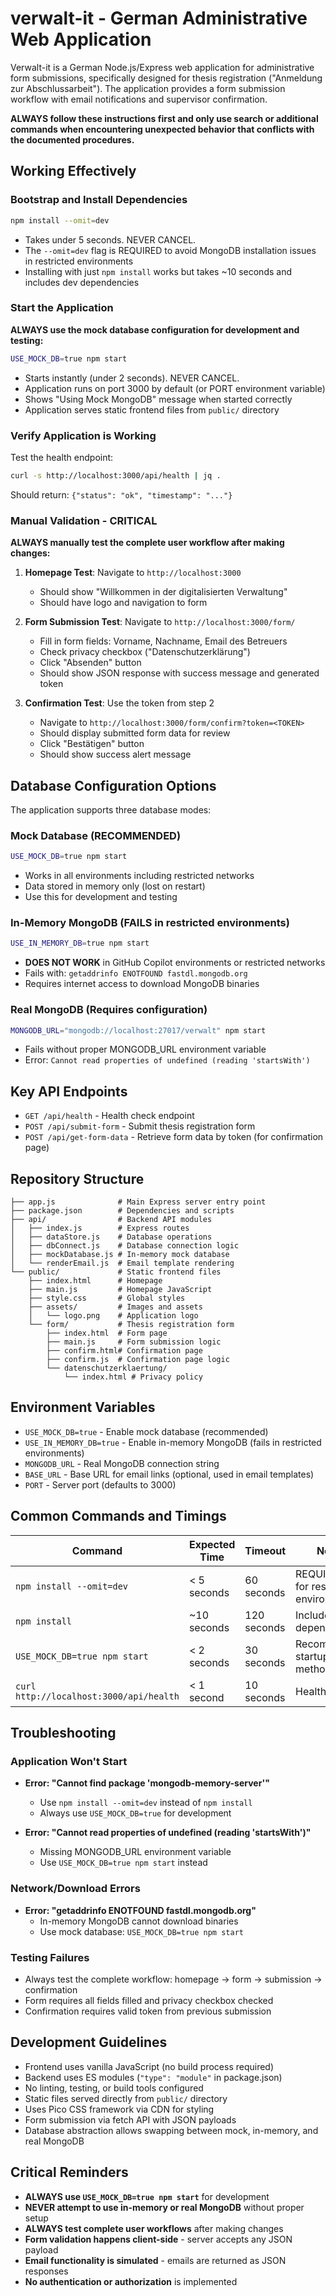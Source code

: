 # verwalt-it - German Administrative Web Application

Verwalt-it is a German Node.js/Express web application for administrative form submissions, specifically designed for thesis registration ("Anmeldung zur Abschlussarbeit"). The application provides a form submission workflow with email notifications and supervisor confirmation.

**ALWAYS follow these instructions first and only use search or additional commands when encountering unexpected behavior that conflicts with the documented procedures.**

## Working Effectively

### Bootstrap and Install Dependencies
```bash
npm install --omit=dev
```
- Takes under 5 seconds. NEVER CANCEL.
- The `--omit=dev` flag is REQUIRED to avoid MongoDB installation issues in restricted environments
- Installing with just `npm install` works but takes ~10 seconds and includes dev dependencies

### Start the Application
**ALWAYS use the mock database configuration for development and testing:**
```bash
USE_MOCK_DB=true npm start
```
- Starts instantly (under 2 seconds). NEVER CANCEL.
- Application runs on port 3000 by default (or PORT environment variable)
- Shows "Using Mock MongoDB" message when started correctly
- Application serves static frontend files from `public/` directory

### Verify Application is Working
Test the health endpoint:
```bash
curl -s http://localhost:3000/api/health | jq .
```
Should return: `{"status": "ok", "timestamp": "..."}`

### Manual Validation - CRITICAL
**ALWAYS manually test the complete user workflow after making changes:**

1. **Homepage Test**: Navigate to `http://localhost:3000`
   - Should show "Willkommen in der digitalisierten Verwaltung" 
   - Should have logo and navigation to form

2. **Form Submission Test**: Navigate to `http://localhost:3000/form/`
   - Fill in form fields: Vorname, Nachname, Email des Betreuers
   - Check privacy checkbox ("Datenschutzerklärung")
   - Click "Absenden" button
   - Should show JSON response with success message and generated token

3. **Confirmation Test**: Use the token from step 2
   - Navigate to `http://localhost:3000/form/confirm?token=<TOKEN>`
   - Should display submitted form data for review
   - Click "Bestätigen" button
   - Should show success alert message

## Database Configuration Options

The application supports three database modes:

### Mock Database (RECOMMENDED)
```bash
USE_MOCK_DB=true npm start
```
- Works in all environments including restricted networks
- Data stored in memory only (lost on restart)
- Use this for development and testing

### In-Memory MongoDB (FAILS in restricted environments)
```bash
USE_IN_MEMORY_DB=true npm start
```
- **DOES NOT WORK** in GitHub Copilot environments or restricted networks
- Fails with: `getaddrinfo ENOTFOUND fastdl.mongodb.org`
- Requires internet access to download MongoDB binaries

### Real MongoDB (Requires configuration)
```bash
MONGODB_URL="mongodb://localhost:27017/verwalt" npm start
```
- Fails without proper MONGODB_URL environment variable
- Error: `Cannot read properties of undefined (reading 'startsWith')`

## Key API Endpoints

- `GET /api/health` - Health check endpoint
- `POST /api/submit-form` - Submit thesis registration form
- `POST /api/get-form-data` - Retrieve form data by token (for confirmation page)

## Repository Structure

```
├── app.js              # Main Express server entry point
├── package.json        # Dependencies and scripts
├── api/                # Backend API modules
│   ├── index.js        # Express routes
│   ├── dataStore.js    # Database operations
│   ├── dbConnect.js    # Database connection logic
│   ├── mockDatabase.js # In-memory mock database
│   └── renderEmail.js  # Email template rendering
└── public/             # Static frontend files
    ├── index.html      # Homepage
    ├── main.js         # Homepage JavaScript
    ├── style.css       # Global styles
    ├── assets/         # Images and assets
    │   └── logo.png    # Application logo
    └── form/           # Thesis registration form
        ├── index.html  # Form page
        ├── main.js     # Form submission logic
        ├── confirm.html# Confirmation page
        ├── confirm.js  # Confirmation page logic
        └── datenschutzerklaertung/
            └── index.html # Privacy policy
```

## Environment Variables

- `USE_MOCK_DB=true` - Enable mock database (recommended)
- `USE_IN_MEMORY_DB=true` - Enable in-memory MongoDB (fails in restricted environments)
- `MONGODB_URL` - Real MongoDB connection string
- `BASE_URL` - Base URL for email links (optional, used in email templates)
- `PORT` - Server port (defaults to 3000)

## Common Commands and Timings

| Command | Expected Time | Timeout | Notes |
|---------|---------------|---------|-------|
| `npm install --omit=dev` | < 5 seconds | 60 seconds | REQUIRED flag for restricted environments |
| `npm install` | ~10 seconds | 120 seconds | Includes dev dependencies |
| `USE_MOCK_DB=true npm start` | < 2 seconds | 30 seconds | Recommended startup method |
| `curl http://localhost:3000/api/health` | < 1 second | 10 seconds | Health check |

## Troubleshooting

### Application Won't Start
- **Error: "Cannot find package 'mongodb-memory-server'"**
  - Use `npm install --omit=dev` instead of `npm install`
  - Always use `USE_MOCK_DB=true` for development

- **Error: "Cannot read properties of undefined (reading 'startsWith')"**
  - Missing MONGODB_URL environment variable
  - Use `USE_MOCK_DB=true npm start` instead

### Network/Download Errors
- **Error: "getaddrinfo ENOTFOUND fastdl.mongodb.org"**
  - In-memory MongoDB cannot download binaries
  - Use mock database: `USE_MOCK_DB=true npm start`

### Testing Failures
- Always test the complete workflow: homepage → form → submission → confirmation
- Form requires all fields filled and privacy checkbox checked
- Confirmation requires valid token from previous submission

## Development Guidelines

- Frontend uses vanilla JavaScript (no build process required)
- Backend uses ES modules (`"type": "module"` in package.json)
- No linting, testing, or build tools configured
- Static files served directly from `public/` directory
- Uses Pico CSS framework via CDN for styling
- Form submission via fetch API with JSON payloads
- Database abstraction allows swapping between mock, in-memory, and real MongoDB

## Critical Reminders

- **ALWAYS use `USE_MOCK_DB=true npm start`** for development
- **NEVER attempt to use in-memory or real MongoDB** without proper setup
- **ALWAYS test complete user workflows** after making changes
- **Form validation happens client-side** - server accepts any JSON payload
- **Email functionality is simulated** - emails are returned as JSON responses
- **No authentication or authorization** is implemented